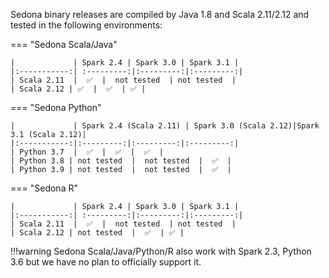 Sedona binary releases are compiled by Java 1.8 and Scala 2.11/2.12 and tested in the following environments:

=== "Sedona Scala/Java"
	
	|             | Spark 2.4 | Spark 3.0 | Spark 3.1 |
	|:-----------:| :---------:|:---------:|:---------:|
	| Scala 2.11  |  ✅  |  not tested  | not tested  |
	| Scala 2.12 | ✅  |  ✅  | ✅ |

=== "Sedona Python"
	
	|             | Spark 2.4 (Scala 2.11) | Spark 3.0 (Scala 2.12)|Spark 3.1 (Scala 2.12)|
	|:-----------:|:---------:|:---------:|:---------:|
	| Python 3.7  |  ✅  |  ✅  |  ✅  |
	| Python 3.8 | not tested  |  not tested  |  ✅  |
	| Python 3.9 | not tested  |  not tested  |  ✅  |

=== "Sedona R"
	
	|             | Spark 2.4 | Spark 3.0 | Spark 3.1 |
	|:-----------:| :---------:|:---------:|:---------:|
	| Scala 2.11  |  ✅  |  not tested  | not tested  |
	| Scala 2.12 | not tested  |  ✅  | ✅ |
	
!!!warning
	Sedona Scala/Java/Python/R also work with Spark 2.3, Python 3.6 but we have no plan to officially support it.